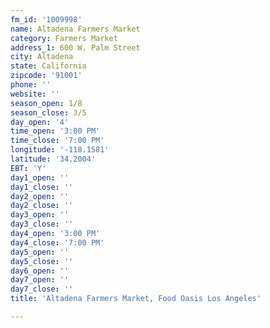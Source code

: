 ```yaml
---
fm_id: '1009998'
name: Altadena Farmers Market
category: Farmers Market
address_1: 600 W. Palm Street
city: Altadena
state: California
zipcode: '91001'
phone: ''
website: ''
season_open: 1/8
season_close: 3/5
day_open: '4'
time_open: '3:00 PM'
time_close: '7:00 PM'
longitude: '-118.1581'
latitude: '34.2004'
EBT: 'Y'
day1_open: ''
day1_close: ''
day2_open: ''
day2_close: ''
day3_open: ''
day3_close: ''
day4_open: '3:00 PM'
day4_close: '7:00 PM'
day5_open: ''
day5_close: ''
day6_open: ''
day7_open: ''
day7_close: ''
title: 'Altadena Farmers Market, Food Oasis Los Angeles'

---
```

